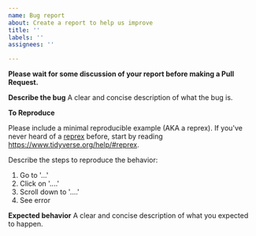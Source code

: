 ```yaml
---
name: Bug report
about: Create a report to help us improve
title: ''
labels: ''
assignees: ''

---
```


**Please wait for some discussion of your report before making a Pull Request.**

**Describe the bug**
A clear and concise description of what the bug is.

**To Reproduce**

Please include a minimal reproducible example (AKA a reprex). If you've never heard of a [reprex](http://reprex.tidyverse.org/) before, start by reading <https://www.tidyverse.org/help/#reprex>.

Describe the steps to reproduce the behavior:
1. Go to '...'
2. Click on '....'
3. Scroll down to '....'
4. See error

**Expected behavior**
A clear and concise description of what you expected to happen.
